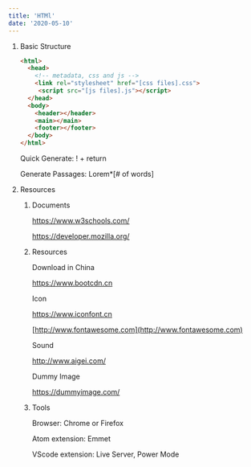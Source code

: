 ```yaml
---
title: 'HTMl'
date: '2020-05-10'
---
```


1. Basic Structure

   ```html
   <html>
     <head>
       <!-- metadata, css and js -->
       <link rel="stylesheet" href="[css files].css">
     	<script src="[js files].js"></script>
     </head>
     <body>
       <header></header>
       <main></main>
       <footer></footer>
     </body>
   </html>
   ```

   Quick Generate: ! + return

   Generate Passages: Lorem*[# of words]

2. Resources

   1. Documents

      https://www.w3schools.com/

      https://developer.mozilla.org/

   2. Resources

      Download in China

      https://www.bootcdn.cn

      Icon

      https://www.iconfont.cn

      [http://www.fontawesome.com](http://www.fontawesome.com)

      Sound

      http://www.aigei.com/

      Dummy Image

      https://dummyimage.com/

   3. Tools

      Browser: Chrome or Firefox

      Atom extension: Emmet

      VScode extension: Live Server, Power Mode

      

​	